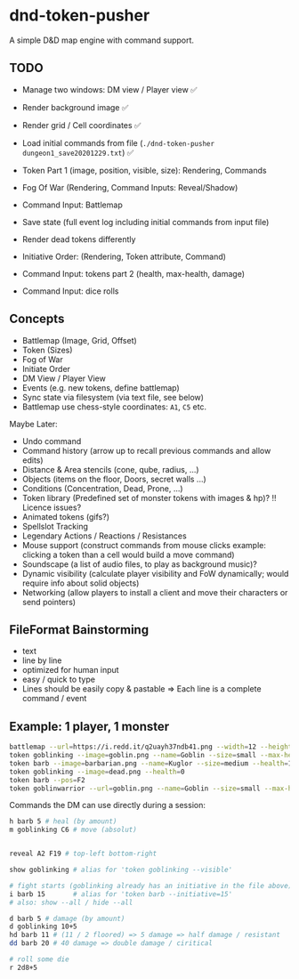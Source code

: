 # dnd-token-pusher

A simple D&D map engine with command support.

## TODO

* Manage two windows: DM view / Player view ✅
* Render background image ✅
* Render grid / Cell coordinates ✅
* Load initial commands from file (`./dnd-token-pusher dungeon1_save20201229.txt`) ✅
* Token Part 1 (image, position, visible, size): Rendering, Commands
* Fog Of War (Rendering, Command Inputs: Reveal/Shadow)
* Command Input: Battlemap

* Save state (full event log including initial commands from input file)
* Render dead tokens differently
* Initiative Order: (Rendering, Token attribute, Command)
* Command Input: tokens part 2 (health, max-health, damage)
* Command Input: dice rolls

## Concepts

* Battlemap (Image, Grid, Offset)
* Token (Sizes)
* Fog of War
* Initiate Order
* DM View / Player View
* Events (e.g. new tokens, define battlemap)
* Sync state via filesystem (via text file, see below)
* Battlemap use chess-style coordinates: `A1`, `C5` etc.

Maybe Later:

* Undo command
* Command history (arrow up to recall previous commands and allow edits)
* Distance & Area stencils (cone, qube, radius, ...)
* Objects (items on the floor, Doors, secret walls ...)
* Conditions (Concentration, Dead, Prone, ...)
* Token library (Predefined set of monster tokens with images & hp)? !! Licence issues?
* Animated tokens (gifs?)
* Spellslot Tracking
* Legendary Actions / Reactions / Resistances
* Mouse support (construct commands from mouse clicks example: clicking a token than a cell would build a move command)
* Soundscape (a list of audio files, to play as background music)?
* Dynamic visibility (calculate player visibility and FoW dynamically; would require info about solid objects)
* Networking (allow players to install a client and move their characters or send pointers)

## FileFormat Bainstorming

* text
* line by line
* optimized for human input
* easy / quick to type
* Lines should be easily copy & pastable => Each line is a complete command / event

## Example: 1 player, 1 monster

```bash
battlemap --url=https://i.redd.it/q2uayh37ndb41.png --width=12 --height=12
token goblinking --image=goblin.png --name=Goblin --size=small --max-health=5 --pos=A1 --initiative=11
token barb --image=barbarian.png --name=Kuglor --size=medium --health=15 --max-health=22 --pos=D3 --visible
token goblinking --image=dead.png --health=0
token barb --pos=F2
token goblinwarrior --url=goblin.png --name=Goblin --size=small --max-health=5 --pos=A5
```

Commands the DM can use directly during a session:

```bash
h barb 5 # heal (by amount)
m goblinking C6 # move (absolut)


reveal A2 F19 # top-left bottom-right

show goblinking # alias for 'token goblinking --visible'

# fight starts (goblinking already has an initiative in the file above)
i barb 15       # alias for 'token barb --initiative=15'
# also: show --all / hide --all

d barb 5 # damage (by amount)
d goblinking 10+5
hd barb 11 # (11 / 2 floored) => 5 damage => half damage / resistant
dd barb 20 # 40 damage => double damage / ciritical

# roll some die
r 2d8+5
```
